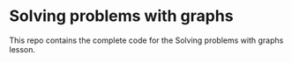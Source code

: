 # Solving problems with graphs

This repo contains the complete code for the Solving problems with graphs lesson.
